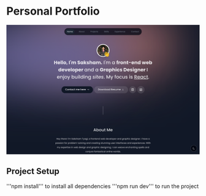 # Personal Portfolio

![My Profile Picture](./public/preview.png)

## Project Setup

'''npm install''' to install all dependencies
'''npm run dev''' to run the project
